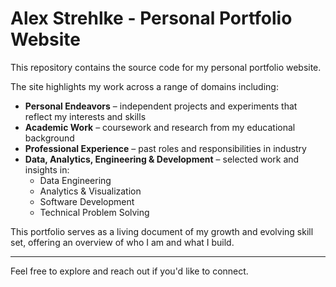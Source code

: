 # Alex Strehlke - Personal Portfolio Website

This repository contains the source code for my personal portfolio website.

The site highlights my work across a range of domains including:

- **Personal Endeavors** – independent projects and experiments that reflect my interests and skills
- **Academic Work** – coursework and research from my educational background
- **Professional Experience** – past roles and responsibilities in industry
- **Data, Analytics, Engineering & Development** – selected work and insights in:
  - Data Engineering
  - Analytics & Visualization
  - Software Development
  - Technical Problem Solving

This portfolio serves as a living document of my growth and evolving skill set, offering an overview of who I am and what I build.

---

Feel free to explore and reach out if you'd like to connect.
